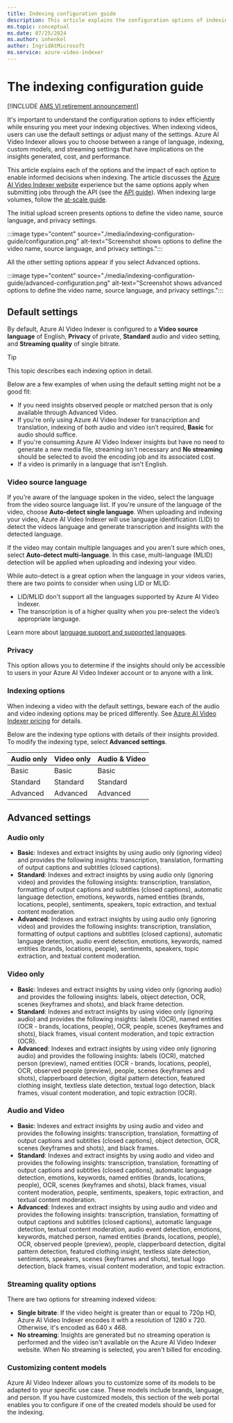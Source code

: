 ```yaml
---
title: Indexing configuration guide
description: This article explains the configuration options of indexing process with Azure AI Video Indexer.
ms.topic: conceptual
ms.date: 07/25/2024
ms.author: inhenkel
author: IngridAtMicrosoft
ms.service: azure-video-indexer
---
```


# The indexing configuration guide

[!INCLUDE [AMS VI retirement announcement](./includes/important-ams-retirement-abbreviated.md)]

It's important to understand the configuration options to index efficiently while ensuring you meet your indexing objectives. When indexing videos, users can use the default settings or adjust many of the settings. Azure AI Video Indexer allows you to choose between a range of language, indexing, custom models, and streaming settings that have implications on the insights generated, cost, and performance.  

This article explains each of the options and the impact of each option to enable informed decisions when indexing. The article discusses the [Azure AI Video Indexer website](https://www.videoindexer.ai/) experience but the same options apply when submitting jobs through the API (see the [API guide](video-indexer-use-apis.md)). When indexing large volumes, follow the [at-scale guide](considerations-when-use-at-scale.md).  

The initial upload screen presents options to define the video name, source language, and privacy settings.  

:::image type="content" source="./media/indexing-configuration-guide/configuration.png" alt-text="Screenshot shows options to define the video name, source language, and privacy settings.":::  

All the other setting options appear if you select Advanced options. 

:::image type="content" source="./media/indexing-configuration-guide/advanced-configuration.png" alt-text="Screenshot shows advanced options to define the video name, source language, and privacy settings."::: 

## Default settings 

By default, Azure AI Video Indexer is configured to a **Video source language** of English, **Privacy** of private, **Standard** audio and video setting, and **Streaming quality** of single bitrate. 

> [!TIP]
> This topic describes each indexing option in detail.

Below are a few examples of when using the default setting might not be a good fit: 

- If you need insights observed people or matched person that is only available through Advanced Video. 
- If you're only using Azure AI Video Indexer for transcription and translation, indexing of both audio and video isn’t required, **Basic** for audio should suffice. 
- If you're consuming Azure AI Video Indexer insights but have no need to generate a new media file, streaming isn't necessary and **No streaming** should be selected to avoid the encoding job and its associated cost.  
- If a video is primarily in a language that isn't English.  

### Video source language 

If you're aware of the language spoken in the video, select the language from the video source language list. If you're unsure of the language of the video, choose **Auto-detect single language**. When uploading and indexing your video, Azure AI Video Indexer will use language identification (LID) to detect the videos language and generate transcription and insights with the detected language. 

If the video may contain multiple languages and you aren't sure which ones, select **Auto-detect multi-language**. In this case, multi-language (MLID) detection will be applied when uploading and indexing your video. 

While auto-detect is a great option when the language in your videos varies, there are two points to consider when using LID or MLID: 

- LID/MLID don't support all the languages supported by Azure AI Video Indexer.
- The transcription is of a higher quality when you pre-select the video’s appropriate language.

Learn more about [language support and supported languages](language-support.md). 

### Privacy 

This option allows you to determine if the insights should only be accessible to users in your Azure AI Video Indexer account or to anyone with a link. 

### Indexing options 

When indexing a video with the default settings, beware each of the audio and video indexing options may be priced differently. See [Azure AI Video Indexer pricing](https://azure.microsoft.com/pricing/details/video-indexer/) for details. 

Below are the indexing type options with details of their insights provided. To modify the indexing type, select **Advanced settings**. 

|Audio only|Video only |Audio & Video |
|---|---|---|
|Basic | Basic | Basic |
|Standard| Standard |Standard |
|Advanced |Advanced|Advanced |

## Advanced settings

### Audio only  

- **Basic**: Indexes and extract insights by using audio only (ignoring video) and provides the following insights: transcription, translation, formatting of output captions and subtitles (closed captions).
- **Standard**: Indexes and extract insights by using audio only (ignoring video) and provides the following insights: transcription, translation, formatting of output captions and subtitles (closed captions), automatic language detection, emotions, keywords, named entities (brands, locations, people), sentiments, speakers, topic extraction, and textual content moderation.   
- **Advanced**: Indexes and extract insights by using audio only (ignoring video) and provides the following insights: transcription, translation, formatting of output captions and subtitles (closed captions), automatic language detection, audio event detection, emotions, keywords, named entities (brands, locations, people), sentiments, speakers, topic extraction, and textual content moderation.   

### Video only 

- **Basic**: Indexes and extract insights by using video only (ignoring audio) and provides the following insights: labels, object detection, OCR, scenes (keyframes and shots), and black frame detection.
- **Standard**: Indexes and extract insights by using video only (ignoring audio) and provides the following insights: labels (OCR), named entities (OCR - brands, locations, people), OCR, people, scenes (keyframes and shots), black frames, visual content moderation, and topic extraction (OCR). 
- **Advanced**: Indexes and extract insights by using video only (ignoring audio) and provides the following insights: labels (OCR), matched person (preview), named entities (OCR - brands, locations, people), OCR, observed people (preview), people, scenes (keyframes and shots), clapperboard detection, digital pattern detection, featured clothing insight, textless slate detection, textual logo detection, black frames, visual content moderation, and topic extraction (OCR). 

### Audio and Video   

- **Basic**: Indexes and extract insights by using audio and video and provides the following insights: transcription, translation, formatting of output captions and subtitles (closed captions), object detection, OCR, scenes (keyframes and shots), and black frames.
- **Standard**: Indexes and extract insights by using audio and video and provides the following insights: transcription, translation, formatting of output captions and subtitles (closed captions), automatic language detection, emotions, keywords, named entities (brands, locations, people), OCR, scenes (keyframes and shots), black frames, visual content moderation, people, sentiments, speakers, topic extraction, and textual content moderation.   
- **Advanced**: Indexes and extract insights by using audio and video and provides the following insights: transcription, translation, formatting of output captions and subtitles (closed captions), automatic language detection, textual content moderation, audio event detection, emotions, keywords, matched person, named entities (brands, locations, people), OCR, observed people (preview), people, clapperboard detection, digital pattern detection, featured clothing insight, textless slate detection, sentiments, speakers, scenes (keyframes and shots), textual logo detection, black frames, visual content moderation, and topic extraction.   

### Streaming quality options 

There are two options for streaming indexed videos: 

- **Single bitrate**: If the video height is greater than or equal to 720p HD, Azure AI Video Indexer encodes it with a resolution of 1280 x 720. Otherwise, it's encoded as 640 x 468.
- **No streaming**: Insights are generated but no streaming operation is performed and the video isn't available on the Azure AI Video Indexer website.  When No streaming is selected, you aren't billed for encoding.

### Customizing content models 

Azure AI Video Indexer allows you to customize some of its models to be adapted to your specific use case. These models include brands, language, and person. If you have customized models, this section of the web portal enables you to configure if one of the created models should be used for the indexing. 
